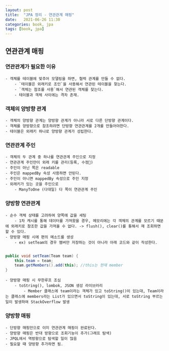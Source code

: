 ```yaml
---
layout: post
title:  "JPA 정리 - 연관관계 매핑"
date:   2021-06-26 11:30
categories: book, jpa
tags: [book, jpa]
---
```


## 연관관계 매핑

### 연관관계가 필요한 이유
    - 객체를 테이블에 맞추어 모델링을 하면, 협력 관계를 만들 수 없다.
        - `테이블은 외래키로 조인`을 사용해서 연관된 테이블을 찾는다.
        - `객체는 참조를 사용`해서 연관된 객체를 찾는다.
        - 테이블과 객체 사이에는 격차 존재.

### 객체의 양방향 관계
    - 객체의 양방향 관계는 양방향 관계가 아니라 서로 다른 단방향 관계이다.
    - 객체를 양방향으로 참조하려면 단방향 연관관계를 2개를 만들어야한다.
    - 테이블은 외래키 하나로 양방향 관계가 성립한다.

### 연관관계 주인
    - 객체의 두 관계 중 하나를 연관관계 주인으로 지정
    - 연관관계 주인만이 외래 키를 관리(등록, 수정)
    - 주인이 아닌 쪽은 readable
    - 주인은 mappedBy 속성 사용하면 안된다.
    - 주인이 아니면 mappedBy 속성으로 주인 지정
    - 외래키가 있는 곳을 주인으로
        - ManyToOne (다대일) 다 쪽이 연관관계 주인

### 양방향 연관관계
    - 순수 객체 상태를 고려하여 양쪽에 값을 세팅
        - 1차 캐시를 통해 데이터를 가져왔을 경우, 메모리에는 각 객체의 관계를 모르기 때문에 외래키로 참조한 값을 가져올 수 없다. -> flush(), clear()를 통해서 재 조회하면 할 수 있다.
    - 양방향 매핑 시에 편의 메소드를 생성
        - ex) setTeam의 경우 멤버만 저장하는 것이 아니라 아래 코드와 같이 작성한다.
```java

public void setTeam(Team team) {
    this.team = team;
    team.getMembers().add(this); //this는 현재 member
}

```
    - 양방향 매핑 시 무한루프 조심
        - toString(), lombok, JSON 생성 라이브러리
            - Member 클래스에 team이라는 객체가 있고 toString()이 있는대, Team이라는 클래스에 members라는 List가 있으면서 toString이 있는대, 서로 toString 부르는 일이 발생하여 StackOverflow 발생


### 양방향 매핑
    - 단방향 매핑만으로 이미 연관관계 매핑이 완료된다.
    - 양방향 매핑은 반대 방향으로 조회기능이 추가(그래프 탐색)
    - JPQL에서 역방향으로 탐색할 일이 많음
    - 필요할 때 양방향 추가하면 됨.